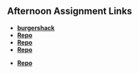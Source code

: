 ## Afternoon Assignment Links

* **[burgershack](https://github.com/ewood-coder/boiseCodeWorks/tree/main/Week5/burgershack)**
* **[Repo](https://github.com/ewood-coder/<ASSIGNMENT_REPO>)**
* **[Repo](https://github.com/ewood-coder/<ASSIGNMENT_REPO>)**
* **[Repo](https://github.com/ewood-coder/<ASSIGNMENT_REPO>)**



<!-- EXTRA -->
* **[Repo](https://github.com/ewood-coder/<ASSIGNMENT_REPO>)**

